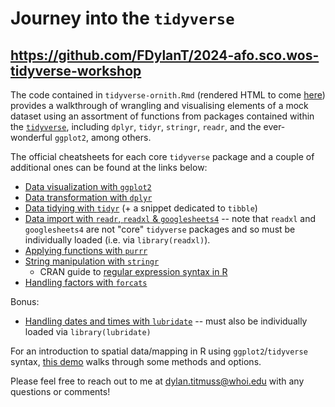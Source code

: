# Journey into the `tidyverse`

## https://github.com/FDylanT/2024-afo.sco.wos-tidyverse-workshop

The code contained in `tidyverse-ornith.Rmd` (rendered HTML to come [here]()) provides a walkthrough of wrangling and visualising elements of a mock dataset using an assortment of functions from packages contained within the [`tidyverse`](https://www.tidyverse.org/packages/), including `dplyr`, `tidyr`, `stringr`, `readr`, and the ever-wonderful `ggplot2`, among others.

The official cheatsheets for each core `tidyverse` package and a couple of additional ones can be found at the links below:
* [Data visualization with `ggplot2`](https://rstudio.github.io/cheatsheets/data-visualization.pdf)
* [Data transformation with `dplyr`](https://rstudio.github.io/cheatsheets/data-transformation.pdf)
* [Data tidying with `tidyr`](https://rstudio.github.io/cheatsheets/tidyr.pdf) (+ a snippet dedicated to `tibble`)
* [Data import with `readr`, `readxl` & `googlesheets4`](https://rstudio.github.io/cheatsheets/data-import.pdf) -- note that `readxl` and `googlesheets4` are not "core" `tidyverse` packages and so must be individually loaded (i.e. via `library(readxl)`).
* [Applying functions with `purrr`](https://rstudio.github.io/cheatsheets/purrr.pdf)
* [String manipulation with `stringr`](https://rstudio.github.io/cheatsheets/strings.pdf)
  * CRAN guide to [regular expression syntax in R](https://cran.r-project.org/web/packages/stringr/vignettes/regular-expressions.html)
* [Handling factors with `forcats`](https://rstudio.github.io/cheatsheets/factors.pdf)

Bonus:
* [Handling dates and times with `lubridate`](https://rstudio.github.io/cheatsheets/lubridate.pdf) -- must also be individually loaded via `library(lubridate)`

For an introduction to spatial data/mapping in R using `ggplot2`/`tidyverse` syntax, [this demo](https://github.com/FDylanT/2023-wos-geospatial-workshop) walks through some methods and options.

Please feel free to reach out to me at dylan.titmuss@whoi.edu with any questions or comments!
